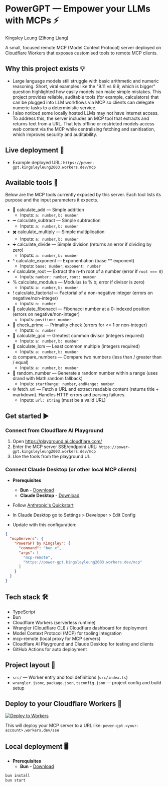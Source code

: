 # PowerGPT — Empower your LLMs with MCPs ⚡️

Kingsley Leung (Zihong Liang)  

A small, focused remote MCP (Model Context Protocol) server deployed on Cloudflare Workers that exposes customised tools to remote MCP clients.

## Why this project exists 💡

- Large language models still struggle with basic arithmetic and numeric reasoning. Short, viral examples like the "9.11 vs 9.9, which is bigger" question highlighted how easily models can make simple mistakes. This project provides reliable, auditable tools (for example, calculators) that can be plugged into LLM workflows via MCP so clients can delegate numeric tasks to a deterministic service.
- I also noticed some locally hosted LLMs may not have internet access. To address this, the server includes an MCP tool that extracts and returns text from a URL. That lets offline or restricted models access web content via the MCP while centralising fetching and sanitisation, which improves security and auditability.

## Live deployment 🚀

- Example deployed URL: `https://power-gpt.kingsleyleung2003.workers.dev/mcp`

## Available tools 🧰

Below are the MCP tools currently exposed by this server. Each tool lists its purpose and the input parameters it expects.

- 🔢 calculate_add — Simple addition
  - Inputs: `a: number`, `b: number`
- ➖ calculate_subtract — Simple subtraction
  - Inputs: `a: number`, `b: number`
- ✖️ calculate_multiply — Simple multiplication
  - Inputs: `a: number`, `b: number`
- ➗ calculate_divide — Simple division (returns an error if dividing by zero)
  - Inputs: `a: number`, `b: number`
- ^ calculate_exponent — Exponentiation (base \*\* exponent)
  - Inputs: `base: number`, `exponent: number`
- √ calculate_root — Extract the n-th root of a number (error if `root === 0`)
  - Inputs: `number: number`, `root: number`
- % calculate_modulus — Modulus (a % b; error if divisor is zero)
  - Inputs: `a: number`, `b: number`
- ! calculate_factorial — Factorial of a non-negative integer (errors on negative/non-integer)
  - Inputs: `n: number`
- 🔁 calculate_fibonacci — Fibonacci number at a 0-indexed position (errors on negative/non-integer)
  - Inputs: `position: number`
- 🔎 check_prime — Primality check (errors for <= 1 or non-integer)
  - Inputs: `n: number`
- 🧮 calculate_gcd — Greatest common divisor (integers required)
  - Inputs: `a: number`, `b: number`
- 🔗 calculate_lcm — Least common multiple (integers required)
  - Inputs: `a: number`, `b: number`
- ⚖️ compare_numbers — Compare two numbers (less than / greater than / equal)
  - Inputs: `a: number`, `b: number`
- 🎲 random_number — Generate a random number within a range (uses drand with Math.random fallback)
  - Inputs: `startRange: number`, `endRange: number`
- 🌐 fetch_url — Fetch a URL and extract readable content (returns title + markdown). Handles HTTP errors and parsing failures.
  - Inputs: `url: string` (must be a valid URL)

## Get started ▶️

### Connect from Cloudflare AI Playground

1. Open https://playground.ai.cloudflare.com/
2. Enter the MCP server SSE/endpoint URL: `https://power-gpt.kingsleyleung2003.workers.dev/mcp`
3. Use the tools from the playground UI.

### Connect Claude Desktop (or other local MCP clients)

- **Prerequisites**
  - **Bun** - [Download](https://bun.sh/)
  - **Claude Desktop** - [Download](https://claude.ai/desktop)

- Follow [Anthropic's Quickstart](https://modelcontextprotocol.io/quickstart/user)
- In Claude Desktop go to Settings > Developer > Edit Config
- Update with this configuration:

```json
{
  "mcpServers": {
    "PowerGPT by Kingsley": {
      "command": "bun x",
      "args": [
        "mcp-remote",
        "https://power-gpt.kingsleyleung2003.workers.dev/mcp"
      ]
    }
  }
}
```

## Tech stack 🛠️

- TypeScript
- Bun
- Cloudflare Workers (serverless runtime)
- Wrangler (Cloudflare CLI) / Cloudflare dashboard for deployment
- Model Context Protocol (MCP) for tooling integration
- mcp-remote (local proxy for MCP servers)
- Cloudflare AI Playground and Claude Desktop for testing and clients
- GitHub Actions for auto deployment

## Project layout 📁

- `src/` — Worker entry and tool definitions (`src/index.ts`)
- `wrangler.jsonc`, `package.json`, `tsconfig.json` — project config and build setup

## Deploy to your Cloudflare Workers 🚀

[![Deploy to Workers](https://deploy.workers.cloudflare.com/button)](https://deploy.workers.cloudflare.com/?url=https://github.com/KingsleyLeung03/power-gpt/tree/main)

This will deploy your MCP server to a URL like: `power-gpt.<your-account>.workers.dev/sse`

## Local deployment 🖥️
- **Prerequisites**
  - **Bun** - [Download](https://bun.sh/)

```bash
bun install
bun start
```

